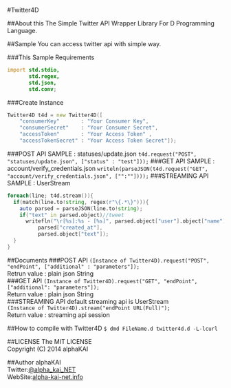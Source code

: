 #Twitter4D

##About this
The Simple Twitter API Wrapper Library For D Programming Language.  
  
  
##Sample
You can access twitter api with simple way.  
  
  
###This Sample Requirements
```d
import std.stdio,
       std.regex,
       std.json,
       std.conv;
```
###Create Instance
```d
Twitter4D t4d = new Twitter4D([
    "consumerKey"       : "Your Consumer Key",
    "consumerSecret"    : "Your Consumer Secret",
    "accessToken"       : "Your Access Token" ,
    "accessTokenSecret" : "Your Access Token Secret"]);
```
###POST API SAMPLE : statuses/update.json 
`t4d.request("POST", "statuses/update.json", ["status" : "test"]));`
###GET API SAMPLE : account/verify_credentials.json
`writeln(parseJSON(t4d.request("GET", "account/verify_credentials.json", ["":""])));`
###STREAMING API SAMPLE : UserStream
```d
foreach(line; t4d.stream()){
  if(match(line.to!string, regex(r"\{.*\}"))){
    auto parsed = parseJSON(line.to!string);
    if("text" in parsed.object)//tweet
      writefln("\r[%s]:%s - [%s]", parsed.object["user"].object["name"],
          parsed["created_at"],
          parsed.object["text"]);
  }
}
``` 
  
  
##Documents
###POST API
`(Instance of Twitter4D).request("POST", "endPoint", ["additional" : "parameters"]);`  
Retrun value : plain json String  
###GET API
`(Instance of Twitter4D).request("GET", "endPoint", ["additional": "parameters"]);`  
Return value : plain json String  
###STREAMING API
default streaming api is UserStream  
`(Instance of Twitter4D).stream("endPoint URL(Full)");`  
Return value : streaming api session  
  
  
##How to compile with Twitter4D
`$ dmd FileName.d twitter4d.d -L-lcurl`  
  
  
##LICENSE
The MIT LICENSE  
Copyright (C) 2014 alphaKAI
  

##Author
alphaKAI  
Twitter:[@alpha\_kai\_NET](https://twitter.com/alpha_kai_NET)  
WebSite:[alpha-kai-net.info](http://alpha-kai-net.info)  
